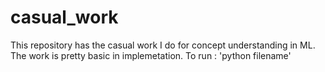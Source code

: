 # casual_work
This repository has the casual work I do for concept understanding in ML.
The work is pretty basic in implemetation.
To run : 'python filename'
